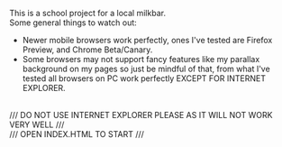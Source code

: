 This is a school project for a local milkbar. <br>
Some general things to watch out:
<ul>
<li>Newer mobile browsers work perfectly, ones I've tested are Firefox Preview, and Chrome Beta/Canary.
<li>Some browsers may not support fancy features like my parallax background on my pages so just be mindful of that, from what I've tested all browsers on PC work perfectly EXCEPT FOR INTERNET EXPLORER.
</ul>
<br>
/// DO NOT USE INTERNET EXPLORER PLEASE AS IT WILL NOT WORK VERY WELL ///
<br>
/// OPEN INDEX.HTML TO START ///
